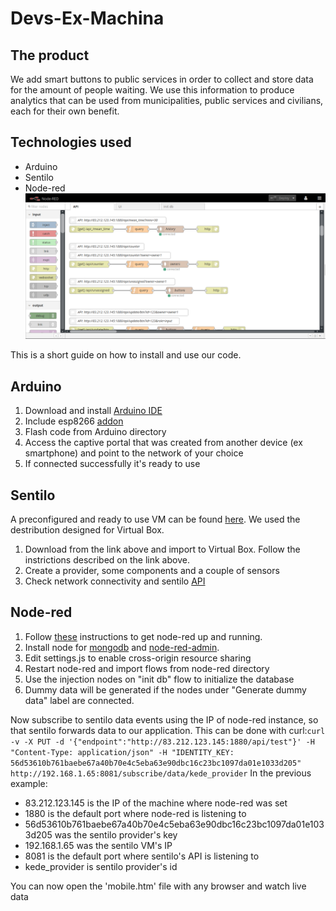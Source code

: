 # Devs-Ex-Machina


## The product
We add smart buttons to public services in order to collect and store data for the amount of people waiting. We use this information to produce analytics that can be used from municipalities, public services and civilians, each for their own benefit.


## Technologies used
* Arduino
* Sentilo
* Node-red
  ![test](/nodered.png)

This is a short guide on how to install and use our code.

## Arduino
1. Download and install [Arduino IDE](https://www.arduino.cc/en/main/software)
1. Include esp8266 [addon](https://learn.sparkfun.com/tutorials/esp8266-thing-hookup-guide/installing-the-esp8266-arduino-addon)
1. Flash code from Arduino directory
1. Access the captive portal that was created from another device (ex smartphone) and point to the network of your choice
1. If connected successfully it's ready to use

## Sentilo
A preconfigured and ready to use VM can be found [here](http://www.sentilo.io/xwiki/bin/view/Sentilo.Community.Documentation/Use+a+Virtual+Machine). We used the destribution designed for Virtual Box. 
1. Download from the link above and import to Virtual Box. Follow the instrictions described on the link above.
1. Create a provider, some components and a couple of sensors
1. Check network connectivity and sentilo [API](http://www.sentilo.io/xwiki/bin/view/APIDocs/WebHome)

## Node-red
1. Follow [these](http://nodered.org/docs/getting-started/installation) instructions to get node-red up and running.
1. Install node for [mongodb](https://www.npmjs.com/package/node-red-node-mongodb) and [node-red-admin](https://www.npmjs.com/package/node-red-admin).
1. Edit settings.js to enable cross-origin resource sharing
1. Restart node-red and import flows from node-red directory
1. Use the injection nodes on "init db" flow to initialize the database
1. Dummy data will be generated if the nodes under "Generate dummy data" label are connected.

Now subscribe to sentilo data events using the IP of node-red instance, so that sentilo forwards data to our application. This can be done with curl:`curl -v -X PUT -d '{"endpoint":"http://83.212.123.145:1880/api/test"}' -H "Content-Type: application/json" -H "IDENTITY_KEY: 56d53610b761baebe67a40b70e4c5eba63e90dbc16c23bc1097da01e1033d205" http://192.168.1.65:8081/subscribe/data/kede_provider`
In the previous example:
* 83.212.123.145 is the IP of the machine where node-red was set
* 1880 is the default port where node-red is listening to
* 56d53610b761baebe67a40b70e4c5eba63e90dbc16c23bc1097da01e1033d205 was the sentilo provider's key
* 192.168.1.65 was the sentilo VM's IP
* 8081 is the default port where sentilo's API is listening to
* kede_provider is sentilo provider's id

You can now open the 'mobile.htm' file with any browser and watch live data


